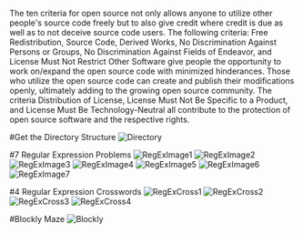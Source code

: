 The ten criteria for open source not only allows anyone to utilize other people's source code freely but to also give credit where credit is due as well as to not deceive source code users. The following criteria: Free Redistribution, Source Code, Derived Works, No Discrimination Against Persons or Groups, No Discrimination Against Fields of Endeavor, and License Must Not Restrict Other Software give people the opportunity to work on/expand the open source code with minimized hinderances. Those who utilize the open source code can create and publish their modifications openly, ultimately adding to the growing open source community. The criteria Distribution of License, License Must Not Be Specific to a Product, and License Must Be Technology-Neutral all contribute to the protection of open source software and the respective rights.

#Get the Directory Structure
![Directory](https://github.com/MarcusTsang4/CSCI2963-01/blob/master/LinuxTree.png)

#7 Regular Expression Problems
![RegExImage1](https://github.com/MarcusTsang4/CSCI2963-01/blob/master/RegexProb1.png)
![RegExImage2](https://github.com/MarcusTsang4/CSCI2963-01/blob/master/RegexProb2.png)
![RegExImage3](https://github.com/MarcusTsang4/CSCI2963-01/blob/master/RegexProb3.png)
![RegExImage4](https://github.com/MarcusTsang4/CSCI2963-01/blob/master/RegexProb4.png)
![RegExImage5](https://github.com/MarcusTsang4/CSCI2963-01/blob/master/RegexProb5.png)
![RegExImage6](https://github.com/MarcusTsang4/CSCI2963-01/blob/master/RegexProb6.png)
![RegExImage7](https://github.com/MarcusTsang4/CSCI2963-01/blob/master/RegexProb7.png)

#4 Regular Expression Crosswords
![RegExCross1](https://github.com/MarcusTsang4/CSCI2963-01/blob/master/RegExCrossword1.png)
![RegExCross2](https://github.com/MarcusTsang4/CSCI2963-01/blob/master/RegExCrossword2.png)
![RegExCross3](https://github.com/MarcusTsang4/CSCI2963-01/blob/master/RegExCrossword3.png)
![RegExCross4](https://github.com/MarcusTsang4/CSCI2963-01/blob/master/RegExCrossword4.png)

#Blockly Maze
![Blockly](https://github.com/MarcusTsang4/CSCI2963-01/blob/master/BlocklyMazeFull.png)
